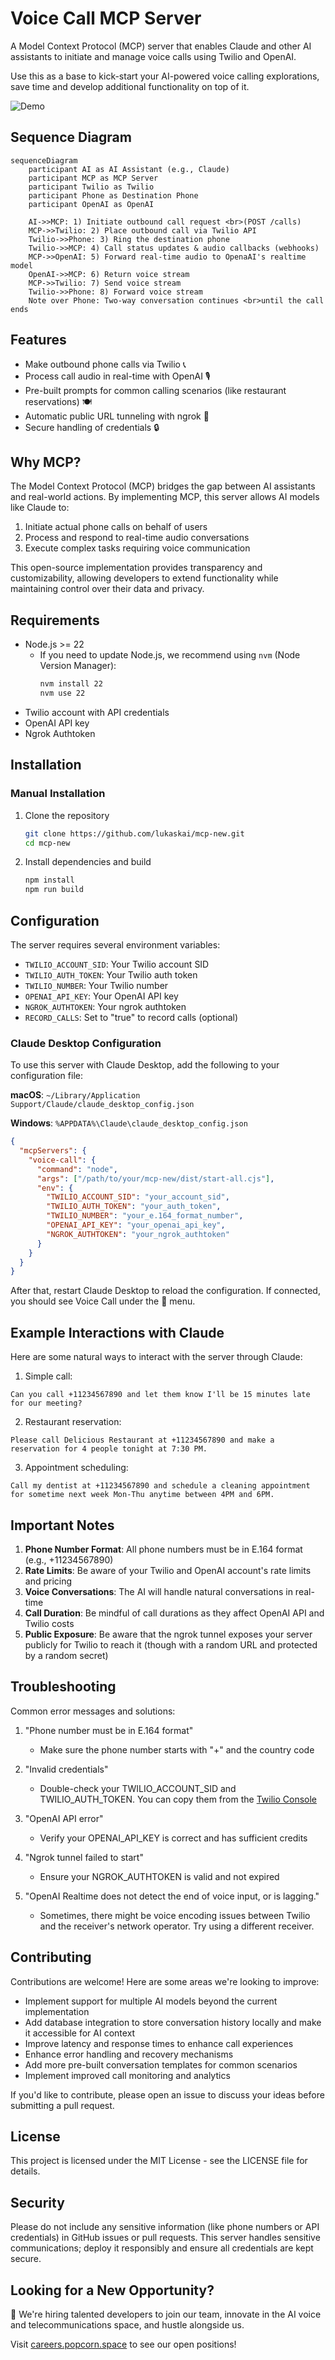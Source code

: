 # Voice Call MCP Server

A Model Context Protocol (MCP) server that enables Claude and other AI assistants to initiate and manage voice calls using Twilio and OpenAI.

Use this as a base to kick-start your AI-powered voice calling explorations, save time and develop additional functionality on top of it.

![Demo](./assets/demo.gif)


## Sequence Diagram

```mermaid
sequenceDiagram
    participant AI as AI Assistant (e.g., Claude)
    participant MCP as MCP Server
    participant Twilio as Twilio
    participant Phone as Destination Phone
    participant OpenAI as OpenAI
    
    AI->>MCP: 1) Initiate outbound call request <br>(POST /calls)
    MCP->>Twilio: 2) Place outbound call via Twilio API
    Twilio->>Phone: 3) Ring the destination phone
    Twilio->>MCP: 4) Call status updates & audio callbacks (webhooks)
    MCP->>OpenAI: 5) Forward real-time audio to OpenaAI's realtime model
    OpenAI->>MCP: 6) Return voice stream
    MCP->>Twilio: 7) Send voice stream
    Twilio->>Phone: 8) Forward voice stream
    Note over Phone: Two-way conversation continues <br>until the call ends
```


## Features

- Make outbound phone calls via Twilio 📞
- Process call audio in real-time with OpenAI 🎙️
- Pre-built prompts for common calling scenarios (like restaurant reservations) 🍽️
- Automatic public URL tunneling with ngrok 🔄
- Secure handling of credentials 🔒

## Why MCP?

The Model Context Protocol (MCP) bridges the gap between AI assistants and real-world actions. By implementing MCP, this server allows AI models like Claude to:

1. Initiate actual phone calls on behalf of users
2. Process and respond to real-time audio conversations
3. Execute complex tasks requiring voice communication

This open-source implementation provides transparency and customizability, allowing developers to extend functionality while maintaining control over their data and privacy.

## Requirements

- Node.js >= 22
  - If you need to update Node.js, we recommend using `nvm` (Node Version Manager):
    ```bash
    nvm install 22
    nvm use 22
    ```
- Twilio account with API credentials
- OpenAI API key
- Ngrok Authtoken

## Installation

### Manual Installation

1. Clone the repository
   ```bash
   git clone https://github.com/lukaskai/mcp-new.git
   cd mcp-new
   ```

2. Install dependencies and build
   ```bash
   npm install
   npm run build
   ```

## Configuration

The server requires several environment variables:

- `TWILIO_ACCOUNT_SID`: Your Twilio account SID
- `TWILIO_AUTH_TOKEN`: Your Twilio auth token
- `TWILIO_NUMBER`: Your Twilio number
- `OPENAI_API_KEY`: Your OpenAI API key
- `NGROK_AUTHTOKEN`: Your ngrok authtoken
- `RECORD_CALLS`: Set to "true" to record calls (optional)

### Claude Desktop Configuration

To use this server with Claude Desktop, add the following to your configuration file:

**macOS**: `~/Library/Application Support/Claude/claude_desktop_config.json`

**Windows**: `%APPDATA%\Claude\claude_desktop_config.json`

```json
{
  "mcpServers": {
    "voice-call": {
      "command": "node",
      "args": ["/path/to/your/mcp-new/dist/start-all.cjs"],
      "env": {
        "TWILIO_ACCOUNT_SID": "your_account_sid",
        "TWILIO_AUTH_TOKEN": "your_auth_token",
        "TWILIO_NUMBER": "your_e.164_format_number",
        "OPENAI_API_KEY": "your_openai_api_key",
        "NGROK_AUTHTOKEN": "your_ngrok_authtoken"
      }
    }
  }
}
```

After that, restart Claude Desktop to reload the configuration. 
If connected, you should see Voice Call under the 🔨 menu.

## Example Interactions with Claude

Here are some natural ways to interact with the server through Claude:

1. Simple call:
```
Can you call +11234567890 and let them know I'll be 15 minutes late for our meeting?
```

2. Restaurant reservation:
```
Please call Delicious Restaurant at +11234567890 and make a reservation for 4 people tonight at 7:30 PM.
```

3. Appointment scheduling:
```
Call my dentist at +11234567890 and schedule a cleaning appointment for sometime next week Mon-Thu anytime between 4PM and 6PM.
```

## Important Notes

1. **Phone Number Format**: All phone numbers must be in E.164 format (e.g., +11234567890)
2. **Rate Limits**: Be aware of your Twilio and OpenAI account's rate limits and pricing
3. **Voice Conversations**: The AI will handle natural conversations in real-time
4. **Call Duration**: Be mindful of call durations as they affect OpenAI API and Twilio costs
5. **Public Exposure**: Be aware that the ngrok tunnel exposes your server publicly for Twilio to reach it (though with a random URL and protected by a random secret)

## Troubleshooting

Common error messages and solutions:

1. "Phone number must be in E.164 format"
   - Make sure the phone number starts with "+" and the country code

2. "Invalid credentials"
   - Double-check your TWILIO_ACCOUNT_SID and TWILIO_AUTH_TOKEN. You can copy them from the [Twilio Console](https://console.twilio.com)

3. "OpenAI API error"
   - Verify your OPENAI_API_KEY is correct and has sufficient credits

4. "Ngrok tunnel failed to start"
   - Ensure your NGROK_AUTHTOKEN is valid and not expired

5. "OpenAI Realtime does not detect the end of voice input, or is lagging."
   - Sometimes, there might be voice encoding issues between Twilio and the receiver's network operator. Try using a different receiver.

## Contributing

Contributions are welcome! Here are some areas we're looking to improve:

- Implement support for multiple AI models beyond the current implementation
- Add database integration to store conversation history locally and make it accessible for AI context
- Improve latency and response times to enhance call experiences
- Enhance error handling and recovery mechanisms
- Add more pre-built conversation templates for common scenarios
- Implement improved call monitoring and analytics

If you'd like to contribute, please open an issue to discuss your ideas before submitting a pull request.

## License

This project is licensed under the MIT License - see the LICENSE file for details.

## Security

Please do not include any sensitive information (like phone numbers or API credentials) in GitHub issues or pull requests. This server handles sensitive communications; deploy it responsibly and ensure all credentials are kept secure.


## Looking for a New Opportunity?

🍿 We're hiring talented developers to join our team, innovate in the AI voice and telecommunications space, and hustle alongside us.

Visit [careers.popcorn.space](https://careers.popcorn.space) to see our open positions!
